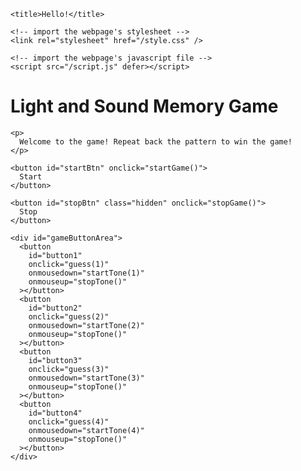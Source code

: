 <!DOCTYPE html>
<html lang="en">
  <head>
    <meta charset="utf-8" />
    <meta http-equiv="X-UA-Compatible" content="IE=edge" />
    <meta name="viewport" content="width=device-width, initial-scale=1" />

    <title>Hello!</title>

    <!-- import the webpage's stylesheet -->
    <link rel="stylesheet" href="/style.css" />

    <!-- import the webpage's javascript file -->
    <script src="/script.js" defer></script>
  </head>
  <body>
    <h1>Light and Sound Memory Game</h1>

    <p>
      Welcome to the game! Repeat back the pattern to win the game!
    </p>

    <button id="startBtn" onclick="startGame()">
      Start
    </button>

    <button id="stopBtn" class="hidden" onclick="stopGame()">
      Stop
    </button>

    <div id="gameButtonArea">
      <button
        id="button1"
        onclick="guess(1)"
        onmousedown="startTone(1)"
        onmouseup="stopTone()"
      ></button>
      <button
        id="button2"
        onclick="guess(2)"
        onmousedown="startTone(2)"
        onmouseup="stopTone()"
      ></button>
      <button
        id="button3"
        onclick="guess(3)"
        onmousedown="startTone(3)"
        onmouseup="stopTone()"
      ></button>
      <button
        id="button4"
        onclick="guess(4)"
        onmousedown="startTone(4)"
        onmouseup="stopTone()"
      ></button>
    </div>
  </body>
</html>
